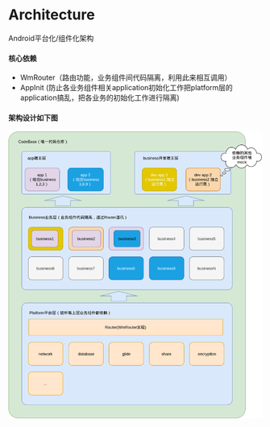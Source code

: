 # Architecture
Android平台化/组件化架构

#### 核心依赖
* WmRouter（路由功能，业务组件间代码隔离，利用此来相互调用）
* AppInit (防止各业务组件相关application初始化工作把platform层的application搞乱，把各业务的初始化工作进行隔离)

#### 架构设计如下图

![arch](arch.png)

